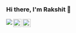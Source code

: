 ### Hi there, I'm Rakshit 👋

<a href="https://github.com/rakshitraj/rakshitraj">
  <img align="left" src="https://github-readme-stats.vercel.app/api?username=rakshitraj&count_private=true&show_icons=true&layout=compact" />
</a>

<p> </p>

<a href="https://www.linkedin.com/in/rakshitraj/">
  <img align="left" alt="Rakshit's's Linkdein" width="22px" src="https://cdn.jsdelivr.net/npm/simple-icons@v3/icons/linkedin.svg" />
  
</a>
<a href="https://www.medium.com/@rakshitr/">
  <img align="left" alt="Rakshit's Blog" width="22px" src="https://cdn.jsdelivr.net/npm/simple-icons@v3/icons/medium.svg" />
</a>
<!--
<a href="https://github.com/rakshitraj/rakshitraj">
  <img align="left" src="https://github-readme-stats.vercel.app/api/top-langs/?username=rakshitraj&layout=compact" />
</a>



**rakshitraj/rakshitraj** is a ✨ _special_ ✨ repository because its `README.md` (this file) appears on your GitHub profile.

Here are some ideas to get you started:

- 🔭 I’m currently working on ...
- 🌱 I’m currently learning ...
- 👯 I’m looking to collaborate on ...
- 🤔 I’m looking for help with ...
- 💬 Ask me about ...
- 📫 How to reach me: ...
- 😄 Pronouns: ...
- ⚡ Fun fact: ...
-->
